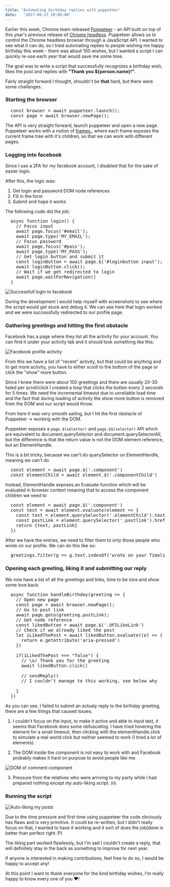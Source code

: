 ```yaml
---
title: 'Automating birthday replies with puppeteer'
date:   "2017-08-27 10:00:00"
---
```



Earlier this week, Chrome team released <a href="https://github.com/GoogleChrome/puppeteer/" rel="noopener">Puppeteer</a> - an API built on top of this year's previous release of <a href="https://developers.google.com/web/updates/2017/04/headless-chrome" rel="noopener">Chrome headless</a>. Puppeteer allows us to control the Chrome headless browser through a JavaScript API. I wanted to see what it can do, so I tried automating replies to people wishing me happy birthday this week - there was about 100 wishes, but I wanted a script I can quickly re-use each year that would save me some time.

The goal was to write a script that successfully recognizes a birthday wish, likes the post and replies with __"Thank you ${person.name}!"__.

Fairly straight forward I thought, shouldn't be __that__ hard, but there were some challenges.

### Starting the browser

<pre>
  const browser = await puppeteer.launch();
  const page = await browser.newPage();
</pre>

The API is very straight forward, launch puppeteer and open a new page. Puppeteer works with a notion of <a href="https://github.com/GoogleChrome/puppeteer/blob/master/docs/api.md#class-frame" rel="noopener">frames.</a>, where each frame exposes the current frame tree with it's children, so that we can work with different pages.


### Logging into facebook

Since I use a 2FA for my facebook account, I disabled that for the sake of easier login.

After this, the logic was:
<ol>
  <li>Get login and password DOM node references</li>
  <li>Fill in the form</li>
  <li>Submit and hope it works</li>
</ol>

The following code did the job:

<pre>
  async function login() {
    // Focus input
    await page.focus('#email');
    await page.type('MY_EMAIL');
    // Focus password
    await page.focus('#pass');
    await page.type('MY_PASS');
    // Get login button and submit it
    const loginButton = await page.$('#loginbutton input');
    await loginButton.click();
    // Wait if we get redirected to login
    await page.waitForNavigation()
  }
</pre>

<img src="/images/birthday-login.png" alt="Successfull login to facebook" class="image-wide">

During the development I would help myself with screenshots to see where the script would get stuck and debug it. We can see here that login worked and we were successfully redirected to our profile page.

### Gathering greetings and hitting the first obstacle

Facebook has a page where they list all the activity for your account. You can find it under your activity tab and it should look something like this:

<img class="image-wide" src="/images/birthday-activity.png" alt="Facebook profile activity">

From this we have a list of "recent" activity, but that could be anything and to get more activity, you have to either scroll to the bottom of the page or click the "show" more button.

Since I knew there were about 100 greetings and there are usually 20-30 listed per scroll/click I created a loop that clicks the button every 2 seconds for 5 times. We need the incremental timeout due to unreliable load time and the fact that during loading of activity the show more button is removed from the DOM and our script would throw.

From here it was very smooth sailing, but I hit the first obstacle of Puppeteer -> working with the DOM.

Puppeteer exposes a `page.$(selector)` and `page.$$(selector)` API which are equivalent to document.querySelector and document.querySelectorAll, but the difference is that the return value is not the DOM element reference, but an ElementHandle.

This is a bit tricky, because we can't do querySelector on ElementHandle, meaning we can't do
<pre>
  const element = await page.$('.component')
  const elementChild = await element.$('.componentChild')
</pre>

Instead, ElementHandle exposes an Evaluate function which will be evaluated in browser context meaning that to access the component children we need to

<pre>
  const element = await page.$('.component')
  const text = await element.evaluate(element => {
    const text = element.querySelector('.elementChild').textContent
    const postLink = element.querySelector('.postlink').href
    return {text, postLink}
  })
</pre>

After we have the entries, we need to filter them to only those people who wrote on our profile. We can do this like so:
<pre>
  greetings.filter(g => g.text.indexOf('wrote on your Timeline') > 0)
</pre>

### Opening each greeting, liking it and submitting our reply

We now have a list of all the greetings and links, time to be nice and show some love back.

<pre>
  async function handleBirthday(greeting => {
    // Open new page
    const page = await browser.newPage();
    // Go to post link
    await page.goto(greeting.postLink);
    // Get node reference
    const likedButton = await page.$('.UFILikeLink')
    // Check if we already liked the post
    let iLikedThePost = await likedButton.evaluate((e) => {
      return e.getAttribute('aria-pressed')
    })

    if(iLikedThePost === "false") {
      // \o/ Thank you for the greeting
      await likedButton.click()

      // sendReply()
      // I couldn't manage to this working, see below why

    }
  })
</pre>

As you can see, I failed to submit an actualy reply to the birthday greeting, there are a few things that caused issues.

1. I couldn't focus on the input, to make it active and able to input text, it seems that Facebook does some obfuscating. I have tried hovering the element for a small timeout, then clicking with the elementHandle.click to simulate a real world click but neither seemed to work (I tried a lot of elements).

2. The DOM inside the component is not easy to work with and Facebook probably makes it hard on purpose to avoid people like me.

<img src="/images/birthday-react-dom.png" alt="DOM of comment component" class="image-wide">

3. Pressure from the relatives who were arriving to my party while I had prepared nothing except my auto-liking script. /o\

### Running the script

<img src="/images/birthday-likes.png" alt="Auto-liking my posts" class="image-wide">

Due to the time pressure and first time using puppeteer the code obviously has flaws and is very primitive. It could be re-written, but I didn't really focus on that, I wanted to have it working and it sort of does the job(done is better than perfect right :P)

The liking part worked flawlessly, but I'm sad I couldn't create a reply, that will definitely stay in the back as something to improve for next year.

If anyone is interested in making contributions, feel free to do so, I would be happy to accept any!

At this point I want to thank everyone for the kind birthday wishes, I'm really happy to know every one of you ❤!

